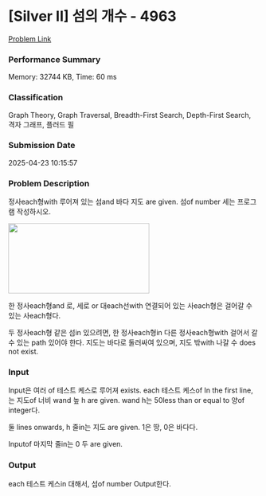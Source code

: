 <!-- Official English translation (US) — human-reviewed -->
<!-- Original: README.md -->
<!-- Translation generated: 2025-10-26 16:46:49 UTC -->

# [Silver II] 섬의 개수 - 4963 

[Problem Link](https://www.acmicpc.net/problem/4963) 

### Performance Summary

Memory: 32744 KB, Time: 60 ms

### Classification

Graph Theory, Graph Traversal, Breadth-First Search, Depth-First Search, 격자 그래프, 플러드 필

### Submission Date

2025-04-23 10:15:57

### Problem Description

<p>정사each형with 루어져 있는 섬and 바다 지도 are given. 섬of number 세는 프로그램 작성하시오.</p>

<p><img alt="" src="" style="width: 283px; height: 141px;"></p>

<p>한 정사each형and 로, 세로 or 대each선with 연결되어 있는 사each형은 걸어갈 수 있는 사each형다. </p>

<p>두 정사each형 같은 섬in 있으려면, 한 정사each형in 다른 정사each형with 걸어서 갈 수 있는 path 있어야 한다. 지도는 바다로 둘러싸여 있으며, 지도 밖with 나갈 수 does not exist.</p>

### Input 

 <p>Input은 여러 of 테스트 케스로 루어져 exists. each 테스트 케스of In the first line,는 지도of 너비 wand 높 h are given. wand h는 50less than or equal to 양of integer다.</p>

<p>둘 lines onwards, h 줄in는 지도 are given. 1은 땅, 0은 바다다.</p>

<p>Inputof 마지막 줄in는 0 두  are given.</p>

### Output 

 <p>each 테스트 케스in 대해서, 섬of number Output한다.</p>

